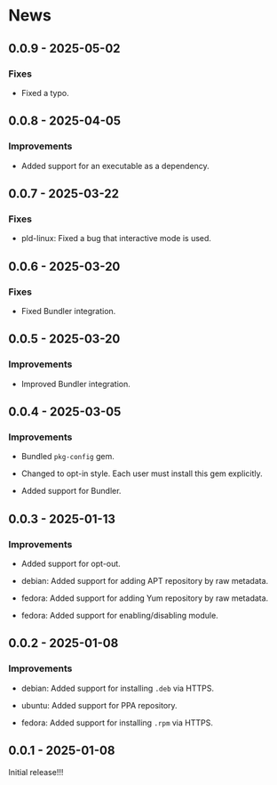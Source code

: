 # News

## 0.0.9 - 2025-05-02

### Fixes

  * Fixed a typo.

## 0.0.8 - 2025-04-05

### Improvements

  * Added support for an executable as a dependency.

## 0.0.7 - 2025-03-22

### Fixes

  * pld-linux: Fixed a bug that interactive mode is used.

## 0.0.6 - 2025-03-20

### Fixes

  * Fixed Bundler integration.

## 0.0.5 - 2025-03-20

### Improvements

  * Improved Bundler integration.

## 0.0.4 - 2025-03-05

### Improvements

  * Bundled `pkg-config` gem.

  * Changed to opt-in style. Each user must install this gem
    explicitly.

  * Added support for Bundler.

## 0.0.3 - 2025-01-13

### Improvements

  * Added support for opt-out.

  * debian: Added support for adding APT repository by raw metadata.

  * fedora: Added support for adding Yum repository by raw metadata.

  * fedora: Added support for enabling/disabling module.

## 0.0.2 - 2025-01-08

### Improvements

  * debian: Added support for installing `.deb` via HTTPS.

  * ubuntu: Added support for PPA repository.

  * fedora: Added support for installing `.rpm` via HTTPS.

## 0.0.1 - 2025-01-08

Initial release!!!

